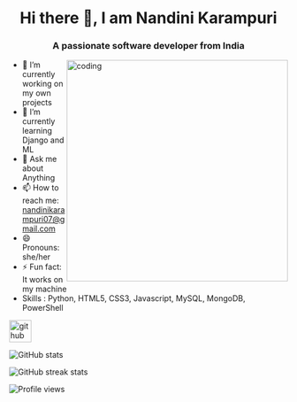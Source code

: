 
<h1 align="center"> Hi there 👋, I am Nandini Karampuri</h1>
<h3 align="center"> A passionate software developer from India</h3>

<img align="right" alt="coding" width="400" src="https://encrypted-tbn0.gstatic.com/images?q=tbn:ANd9GcScTDj_3c-P5J5IwYVwNQLjlKJ7b0XS67uqsT449jCroeUQyaibeBj4A7SzwlA2RFno3qo&usqp=CAU">

- 🔭 I’m currently working on my own projects 
- 🌱 I’m currently learning Django and ML
- 💬 Ask me about Anything 
- 📫 How to reach me: nandinikarampuri07@gmail.com
- 😄 Pronouns: she/her 
- ⚡ Fun fact: It works on my machine 
-  Skills : Python, HTML5, CSS3, Javascript, MySQL, MongoDB, PowerShell


[<img src='https://cdn.jsdelivr.net/npm/simple-icons@3.0.1/icons/github.svg' alt='github' height='40'>](https://github.com/nandini-karampuri)  


![GitHub stats](https://github-readme-stats.vercel.app/api?username=nandini-karampuri&show_icons=true)  

![GitHub streak stats](https://github-readme-streak-stats.herokuapp.com/?user=nandini-karampuri)  

![Profile views](https://gpvc.arturio.dev/nandini-karampuri)  
